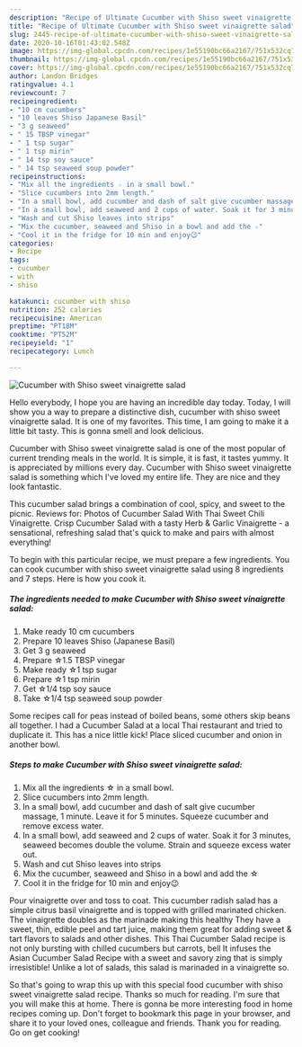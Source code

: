```yaml
---
description: "Recipe of Ultimate Cucumber with Shiso sweet vinaigrette salad"
title: "Recipe of Ultimate Cucumber with Shiso sweet vinaigrette salad"
slug: 2445-recipe-of-ultimate-cucumber-with-shiso-sweet-vinaigrette-salad
date: 2020-10-16T01:43:02.548Z
image: https://img-global.cpcdn.com/recipes/1e55190bc66a2167/751x532cq70/cucumber-with-shiso-sweet-vinaigrette-salad-recipe-main-photo.jpg
thumbnail: https://img-global.cpcdn.com/recipes/1e55190bc66a2167/751x532cq70/cucumber-with-shiso-sweet-vinaigrette-salad-recipe-main-photo.jpg
cover: https://img-global.cpcdn.com/recipes/1e55190bc66a2167/751x532cq70/cucumber-with-shiso-sweet-vinaigrette-salad-recipe-main-photo.jpg
author: Landon Bridges
ratingvalue: 4.1
reviewcount: 7
recipeingredient:
- "10 cm cucumbers"
- "10 leaves Shiso Japanese Basil"
- "3 g seaweed"
- " 15 TBSP vinegar"
- " 1 tsp sugar"
- " 1 tsp mirin"
- " 14 tsp soy sauce"
- " 14 tsp seaweed soup powder"
recipeinstructions:
- "Mix all the ingredients ☆ in a small bowl."
- "Slice cucumbers into 2mm length."
- "In a small bowl, add cucumber and dash of salt give cucumber massage, 1 minute. Leave it for 5 minutes. Squeeze cucumber and remove excess water."
- "In a small bowl, add seaweed and 2 cups of water. Soak it for 3 minutes, seaweed becomes double the volume. Strain and squeeze excess water out."
- "Wash and cut Shiso leaves into strips"
- "Mix the cucumber, seaweed and Shiso in a bowl and add the ☆"
- "Cool it in the fridge for 10 min and enjoy😉"
categories:
- Recipe
tags:
- cucumber
- with
- shiso

katakunci: cucumber with shiso 
nutrition: 252 calories
recipecuisine: American
preptime: "PT18M"
cooktime: "PT52M"
recipeyield: "1"
recipecategory: Lunch

---
```



![Cucumber with Shiso sweet vinaigrette salad](https://img-global.cpcdn.com/recipes/1e55190bc66a2167/751x532cq70/cucumber-with-shiso-sweet-vinaigrette-salad-recipe-main-photo.jpg)

Hello everybody, I hope you are having an incredible day today. Today, I will show you a way to prepare a distinctive dish, cucumber with shiso sweet vinaigrette salad. It is one of my favorites. This time, I am going to make it a little bit tasty. This is gonna smell and look delicious.

Cucumber with Shiso sweet vinaigrette salad is one of the most popular of current trending meals in the world. It is simple, it is fast, it tastes yummy. It is appreciated by millions every day. Cucumber with Shiso sweet vinaigrette salad is something which I've loved my entire life. They are nice and they look fantastic.

This cucumber salad brings a combination of cool, spicy, and sweet to the picnic. Reviews for: Photos of Cucumber Salad With Thai Sweet Chili Vinaigrette. Crisp Cucumber Salad with a tasty Herb &amp; Garlic Vinaigrette - a sensational, refreshing salad that&#39;s quick to make and pairs with almost everything!


To begin with this particular recipe, we must prepare a few ingredients. You can cook cucumber with shiso sweet vinaigrette salad using 8 ingredients and 7 steps. Here is how you cook it.

<!--inarticleads1-->

##### The ingredients needed to make Cucumber with Shiso sweet vinaigrette salad:

1. Make ready 10 cm cucumbers
1. Prepare 10 leaves Shiso (Japanese Basil)
1. Get 3 g seaweed
1. Prepare  ☆1.5 TBSP vinegar
1. Make ready  ☆1 tsp sugar
1. Prepare  ☆1 tsp mirin
1. Get  ☆1/4 tsp soy sauce
1. Take  ☆1/4 tsp seaweed soup powder


Some recipes call for peas instead of boiled beans, some others skip beans all together. I had a Cucumber Salad at a local Thai restaurant and tried to duplicate it. This has a nice little kick! Place sliced cucumber and onion in another bowl. 

<!--inarticleads2-->

##### Steps to make Cucumber with Shiso sweet vinaigrette salad:

1. Mix all the ingredients ☆ in a small bowl.
1. Slice cucumbers into 2mm length.
1. In a small bowl, add cucumber and dash of salt give cucumber massage, 1 minute. Leave it for 5 minutes. Squeeze cucumber and remove excess water.
1. In a small bowl, add seaweed and 2 cups of water. Soak it for 3 minutes, seaweed becomes double the volume. Strain and squeeze excess water out.
1. Wash and cut Shiso leaves into strips
1. Mix the cucumber, seaweed and Shiso in a bowl and add the ☆
1. Cool it in the fridge for 10 min and enjoy😉


Pour vinaigrette over and toss to coat. This cucumber radish salad has a simple citrus basil vinaigrette and is topped with grilled marinated chicken. The vinaigrette doubles as the marinade making this healthy They have a sweet, thin, edible peel and tart juice, making them great for adding sweet &amp; tart flavors to salads and other dishes. This Thai Cucumber Salad recipe is not only bursting with chilled cucumbers but carrots, bell It infuses the Asian Cucumber Salad Recipe with a sweet and savory zing that is simply irresistible! Unlike a lot of salads, this salad is marinaded in a vinaigrette so. 

So that's going to wrap this up with this special food cucumber with shiso sweet vinaigrette salad recipe. Thanks so much for reading. I'm sure that you will make this at home. There is gonna be more interesting food in home recipes coming up. Don't forget to bookmark this page in your browser, and share it to your loved ones, colleague and friends. Thank you for reading. Go on get cooking!

